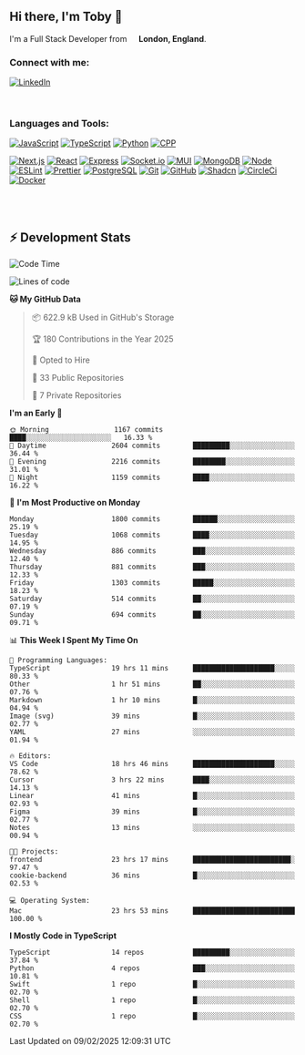 ## Hi there, I'm Toby 👋

I'm a Full Stack Developer from <img src="https://cdn-icons-png.flaticon.com/512/197/197374.png" width="13" /> **London, England**.

### Connect with me:

[![LinkedIn][linkedin-shield]][linkedin-url]

<br />

### Languages and Tools:

[![JavaScript][JavaScript]][JavaScript-url] [![TypeScript][TypeScript]][TypeScript-url] [![Python][Python]][Python-url] [![CPP][CPP]][CPP-url]

[![Next.js][Next.js]][Next-url] [![React][React.js]][React-url] [![Express][Express.js]][Express-url] [![Socket.io][SocketIo]][SocketIo-url] [![MUI][MUI]][MUI-url] [![MongoDB][MongoDB]][Mongo-url] [![Node][Node.js]][Node-url] [![ESLint][ESLint]][ESLint-url] [![Prettier][Prettier]][Prettier-url] [![PostgreSQL][PostgreSQL]][PostgreSQL-url] [![Git][Git]][Git-url] [![GitHub][GitHub]][GitHub-url] [![Shadcn][Shadcn]][Shadcn-url] [![CircleCi][CircleCi]][CircleCi-url] [![Docker][Docker]][Docker-url]

<br />
<br />

## :zap: Development Stats

<!--START_SECTION:waka-->
![Code Time](http://img.shields.io/badge/Code%20Time-1%2C139%20hrs%201%20min-blue)

![Lines of code](https://img.shields.io/badge/From%20Hello%20World%20I%27ve%20Written-3.3%20million%20lines%20of%20code-blue)

**🐱 My GitHub Data** 

> 📦 622.9 kB Used in GitHub's Storage 
 > 
> 🏆 180 Contributions in the Year 2025
 > 
> 💼 Opted to Hire
 > 
> 📜 33 Public Repositories 
 > 
> 🔑 7 Private Repositories 
 > 
**I'm an Early 🐤** 

```text
🌞 Morning                1167 commits        ████░░░░░░░░░░░░░░░░░░░░░   16.33 % 
🌆 Daytime                2604 commits        █████████░░░░░░░░░░░░░░░░   36.44 % 
🌃 Evening                2216 commits        ████████░░░░░░░░░░░░░░░░░   31.01 % 
🌙 Night                  1159 commits        ████░░░░░░░░░░░░░░░░░░░░░   16.22 % 
```
📅 **I'm Most Productive on Monday** 

```text
Monday                   1800 commits        ██████░░░░░░░░░░░░░░░░░░░   25.19 % 
Tuesday                  1068 commits        ████░░░░░░░░░░░░░░░░░░░░░   14.95 % 
Wednesday                886 commits         ███░░░░░░░░░░░░░░░░░░░░░░   12.40 % 
Thursday                 881 commits         ███░░░░░░░░░░░░░░░░░░░░░░   12.33 % 
Friday                   1303 commits        █████░░░░░░░░░░░░░░░░░░░░   18.23 % 
Saturday                 514 commits         ██░░░░░░░░░░░░░░░░░░░░░░░   07.19 % 
Sunday                   694 commits         ██░░░░░░░░░░░░░░░░░░░░░░░   09.71 % 
```


📊 **This Week I Spent My Time On** 

```text
💬 Programming Languages: 
TypeScript               19 hrs 11 mins      ████████████████████░░░░░   80.33 % 
Other                    1 hr 51 mins        ██░░░░░░░░░░░░░░░░░░░░░░░   07.76 % 
Markdown                 1 hr 10 mins        █░░░░░░░░░░░░░░░░░░░░░░░░   04.94 % 
Image (svg)              39 mins             █░░░░░░░░░░░░░░░░░░░░░░░░   02.77 % 
YAML                     27 mins             ░░░░░░░░░░░░░░░░░░░░░░░░░   01.94 % 

🔥 Editors: 
VS Code                  18 hrs 46 mins      ████████████████████░░░░░   78.62 % 
Cursor                   3 hrs 22 mins       ████░░░░░░░░░░░░░░░░░░░░░   14.13 % 
Linear                   41 mins             █░░░░░░░░░░░░░░░░░░░░░░░░   02.93 % 
Figma                    39 mins             █░░░░░░░░░░░░░░░░░░░░░░░░   02.77 % 
Notes                    13 mins             ░░░░░░░░░░░░░░░░░░░░░░░░░   00.94 % 

🐱‍💻 Projects: 
frontend                 23 hrs 17 mins      ████████████████████████░   97.47 % 
cookie-backend           36 mins             █░░░░░░░░░░░░░░░░░░░░░░░░   02.53 % 

💻 Operating System: 
Mac                      23 hrs 53 mins      █████████████████████████   100.00 % 
```

**I Mostly Code in TypeScript** 

```text
TypeScript               14 repos            █████████░░░░░░░░░░░░░░░░   37.84 % 
Python                   4 repos             ███░░░░░░░░░░░░░░░░░░░░░░   10.81 % 
Swift                    1 repo              █░░░░░░░░░░░░░░░░░░░░░░░░   02.70 % 
Shell                    1 repo              █░░░░░░░░░░░░░░░░░░░░░░░░   02.70 % 
CSS                      1 repo              █░░░░░░░░░░░░░░░░░░░░░░░░   02.70 % 
```




 Last Updated on 09/02/2025 12:09:31 UTC
<!--END_SECTION:waka-->


<!-- MARKDOWN LINKS & IMAGES -->
<!-- https://www.markdownguide.org/basic-syntax/#reference-style-links -->

[CPP-url]: https://cplusplus.com/
[CPP]: https://img.shields.io/badge/-C++-blue?style=for-the-badge&logo=cplusplus
[JavaScript-url]: https://developer.mozilla.org/en-US/docs/Web/JavaScript
[JavaScript]: https://shields.io/badge/JavaScript-F7DF1E?logo=JavaScript&logoColor=000&style=for-the-badge
[TypeScript-url]: https://www.typescriptlang.org/
[TypeScript]: https://shields.io/badge/TypeScript-3178C6?logo=TypeScript&logoColor=FFF&style=for-the-badge
[Python-url]: https://www.python.org/
[Python]: https://img.shields.io/badge/python-3670A0?style=for-the-badge&logo=python&logoColor=ffdd54
[linkedin-shield]: https://img.shields.io/badge/LinkedIn-0077B5?style=for-the-badge&logo=linkedin&logoColor=white
[linkedin-url]: https://linkedin.com/in/toby-dixon-smith/
[Next.js]: https://img.shields.io/badge/next.js-000000?style=for-the-badge&logo=nextdotjs&logoColor=white
[Next-url]: https://nextjs.org/
[React.js]: https://img.shields.io/badge/React-20232A?style=for-the-badge&logo=react&logoColor=61DAFB
[React-url]: https://reactjs.org/
[Express.js]: https://img.shields.io/badge/Express.js-404D59?style=for-the-badge&logo=express
[Express-url]: https://expressjs.com/
[Node.js]: https://img.shields.io/badge/Node.js-43853D?style=for-the-badge&logo=node.js&logoColor=white
[Node-url]: https://nodejs.org/
[MongoDB]: https://img.shields.io/badge/MongoDB-4EA94B?style=for-the-badge&logo=mongodb&logoColor=white
[Mongo-url]: https://www.mongodb.com/
[ESLint]: https://img.shields.io/badge/eslint-3A33D1?style=for-the-badge&logo=eslint&logoColor=white
[ESLint-url]: https://eslint.org/
[Prettier]: https://img.shields.io/badge/prettier-1A2C34?style=for-the-badge&logo=prettier&logoColor=F7BA3E
[Prettier-url]: https://prettier.io/
[SocketIo-url]: https://socket.io/
[SocketIo]: https://img.shields.io/badge/Socket.io-010101?style=for-the-badge&logo=socket.io&badgeColor=010101
[MUI-url]: https://mui.com/
[MUI]: https://img.shields.io/badge/MUI-%230081CB.svg?style=for-the-badge&logo=mui&logoColor=white
[PostgreSQL-url]: https://www.postgresql.org/
[PostgreSQL]: https://img.shields.io/badge/postgresql-4169e1?style=for-the-badge&logo=postgresql&logoColor=white
[Git-url]: https://git-scm.com/
[Git]: https://img.shields.io/badge/GIT-E44C30?style=for-the-badge&logo=git&logoColor=white
[GitHub-url]: https://github.com/
[GitHub]: https://img.shields.io/badge/GitHub-100000?style=for-the-badge&logo=github&logoColor=white
[Shadcn-url]: https://ui.shadcn.com/
[Shadcn]: https://img.shields.io/badge/shadcn%2Fui-000?logo=shadcnui&logoColor=fff&style=for-the-badge
[CircleCi-url]: https://ui.shadcn.com/
[CircleCi]: https://img.shields.io/badge/circleci-343434?logo=circleci&logoColor=fff&style=for-the-badge
[Docker-url]: https://ui.shadcn.com/
[Docker]: https://img.shields.io/badge/docker-2496ED?logo=docker&logoColor=fff&style=for-the-badge
